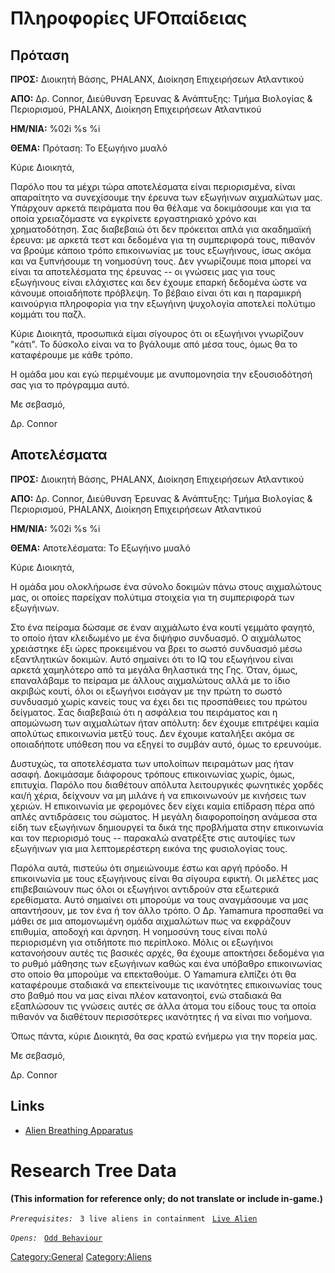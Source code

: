 # Πληροφορίες UFOπαίδειας

## Πρόταση

**ΠΡΟΣ:** Διοικητή Βάσης, PHALANX, Διοίκηση Επιχειρήσεων Ατλαντικού

**ΑΠΟ:** Δρ. Connor, Διεύθυνση Έρευνας & Ανάπτυξης: Τμήμα Βιολογίας &
Περιορισμού, PHALANX, Διοίκηση Επιχειρήσεων Ατλαντικού

**ΗΜ/ΝΙΑ:** %02i %s %i

**ΘΕΜΑ:** Πρόταση: Το Εξωγήινο μυαλό

Κύριε Διοικητά,

Παρόλο που τα μέχρι τώρα αποτελέσματα είναι περιορισμένα, είναι
απαραίτητο να συνεχίσουμε την έρευνα των εξωγήινων αιχμαλώτων μας.
Υπάρχουν αρκετά πειράματα που θα θέλαμε να δοκιμάσουμε και για τα οποία
χρειαζόμαστε να εγκρίνετε εργαστηριακό χρόνο και χρηματοδότηση. Σας
διαβεβαιώ ότι δεν πρόκειται απλά για ακαδημαϊκή έρευνα: με αρκετά τεστ
και δεδομένα για τη συμπεριφορά τους, πιθανόν να βρούμε κάποιο τρόπο
επικοινωνίας με τους εξωγήινους, ίσως ακόμα και να ξυπνήσουμε τη
νοημοσύνη τους. Δεν γνωρίζουμε ποια μπορεί να είναι τα αποτελέσματα της
έρευνας -- οι γνώσεις μας για τους εξωγήινους είναι ελάχιστες και δεν
έχουμε επαρκή δεδομένα ώστε να κάνουμε οποιαδήποτε πρόβλεψη. Το βέβαιο
είναι ότι και η παραμικρή καινούργια πληροφορία για την εξωγήινη
ψυχολογία αποτελεί πολύτιμο κομμάτι του παζλ.

Κύριε Διοικητά, προσωπικά είμαι σίγουρος ότι οι εξωγήινοι γνωρίζουν
"κάτι". Το δύσκολο είναι να το βγάλουμε από μέσα τους, όμως θα το
καταφέρουμε με κάθε τρόπο.

Η ομάδα μου και εγώ περιμένουμε με ανυπομονησία την εξουσιοδότησή σας
για το πρόγραμμα αυτό.

Με σεβασμό,

Δρ. Connor

## Αποτελέσματα

**ΠΡΟΣ:** Διοικητή Βάσης, PHALANX, Διοίκηση Επιχειρήσεων Ατλαντικού

**ΑΠΟ:** Δρ. Connor, Διεύθυνση Έρευνας & Ανάπτυξης: Τμήμα Βιολογίας &
Περιορισμού, PHALANX, Διοίκηση Επιχειρήσεων Ατλαντικού

**ΗΜ/ΝΙΑ:** %02i %s %i

**ΘΕΜΑ:** Αποτελέσματα: Το Εξωγήινο μυαλό

Κύριε Διοικητά,

Η ομάδα μου ολοκλήρωσε ένα σύνολο δοκιμών πάνω στους αιχμαλώτους μας, οι
οποίες παρείχαν πολύτιμα στοιχεία για τη συμπεριφορά των εξωγήινων.

Στο ένα πείραμα δώσαμε σε έναν αιχμάλωτο ένα κουτί γεμμάτο φαγητό, το
οποίο ήταν κλειδωμένο με ένα διψήφιο συνδυασμό. Ο αιχμάλωτος χρειάστηκε
έξι ώρες προκειμένου να βρει το σωστό συνδυασμό μέσω εξαντλητικών
δοκιμών. Αυτό σημαίνει ότι το IQ του εξωγήινου είναι αρκετά χαμηλότερο
από τα μεγάλα θηλαστικά της Γης. Όταν, όμως, επαναλάβαμε το πείραμα με
άλλους αιχμαλώτους αλλά με το ίδιο ακριβώς κουτί, όλοι οι εξωγήνοι
εισάγαν με την πρώτη το σωστό συνδυασμό χωρίς κανείς τους να έχει δει
τις προσπάθειες του πρώτου δείγματος. Σας διαβεβαιώ ότι η ασφάλεια του
πειράματος και η απομώνωση των αιχμαλώτων ήταν απόλυτη: δεν έχουμε
επιτρέψει καμία απολύτως επικοινωνία μετξύ τους. Δεν έχουμε καταλήξει
ακόμα σε οποιαδήποτε υπόθεση που να εξηγεί το συμβάν αυτό, όμως το
ερευνούμε.

Δυστυχώς, τα αποτελέσματα των υπολοίπων πειραμάτων μας ήταν ασαφή.
Δοκιμάσαμε διάφορους τρόπους επικοινωνίας χωρίς, όμως, επιτυχία. Παρόλο
που διαθέτουν απόλυτα λειτουργικές φωνητικές χορδές και/ή χέρια,
δείχνουν να μη μιλάνε ή να επικοινωνούν με κινήσεις των χεριών. Η
επικοινωνία με φερομόνες δεν είχει καμία επίδραση πέρα από απλές
αντιδράσεις του σώματος. Η μεγάλη διαφοροποίηση ανάμεσα στα είδη των
εξωγήινων δημιουργεί τα δικά της προβλήματα στην επικοινωνία και τον
περιορισμό τους -- παρακαλώ ανατρέξτε στις αυτοψίες των εξωγήινων για
μια λεπτομερέστερη εικόνα της φυσιολογίας τους.

Παρόλα αυτά, πιστεύω ότι σημειώνουμε έστω και αργή πρόοδο. Η επικοινωνία
με τους εξωγήινους είναι θα σίγουρα εφικτή. Οι μελέτες μας επιβεβαιώνουν
πως όλοι οι εξωγήινοι αντιδρούν στα εξωτερικά ερεθίσματα. Αυτό σημαίνει
οτι μπορούμε να τους αναγμάσουμε να μας απαντήσουν, με τον ένα ή τον
άλλο τρόπο. Ο Δρ. Yamamura προσπαθεί να μάθει σε μια απομονωμένη ομάδα
αιχμαλώτων πως να εκφράζουν επιθυμία, αποδοχή και άρνηση. Η νοημοσύνη
τους είναι πολύ περιορισμένη για οτιδήποτε πιο περίπλοκο. Μόλις οι
εξωγήινοι κατανοήσουν αυτές τις βασικές αρχές, θα έχουμε αποκτήσει
δεδομένα για το ρυθμό μάθησης των εξωγήινων καθώς και ένα υπόβαθρο
επικοινωνίας στο οποίο θα μπορούμε να επεκταθούμε. Ο Yamamura ελπίζει
ότι θα καταφέρουμε σταδιακά να επεκτείνουμε τις ικανότητες επικοινωνίας
τους στο βαθμό που να μας είναι πλέον κατανοητοί, ενώ σταδιακά θα
εξαπλώσουν τις γνώσεις αυτές σε άλλα άτομα του είδους τους τα οποία
πιθανόν να διαθέτουν περισσότερες ικανότητες ή να είναι πιο νοήμονα.

Όπως πάντα, κύριε Διοικητά, θα σας κρατώ ενήμερω για την πορεία μας.

Με σεβασμό,

Δρ. Connor

## Links

- [Alien Breathing
  Apparatus](Research/Alien_Breathing_Apparatus "wikilink")

# Research Tree Data

**(This information for reference only; do not translate or include
in-game.)**

*`Prerequisites:`*
` 3 live aliens in containment`
` `[`Live Alien`](Aliens/Live_Alien "wikilink")

*`Opens:`*
` `[`Odd Behaviour`](Aliens/Odd_Behaviour "wikilink")

[Category:General](Category:General "wikilink")
[Category:Aliens](Category:Aliens "wikilink")